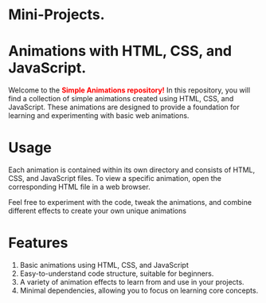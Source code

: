 # Mini-Projects.
# Animations with HTML, CSS, and JavaScript.
Welcome to the <b style="color: red;">Simple Animations repository!</b> In this repository, you will find a collection of simple animations created using HTML, CSS, and JavaScript. These animations are designed to provide a foundation for learning and experimenting with basic web animations.
# Usage
Each animation is contained within its own directory and consists of HTML, CSS, and JavaScript files. To view a specific animation, open the corresponding HTML file in a web browser.

Feel free to experiment with the code, tweak the animations, and combine different effects to create your own unique animations

# Features
<ol>
  <li>Basic animations using HTML, CSS, and JavaScript</li>
  <li>Easy-to-understand code structure, suitable for beginners.</li>
  <li>A variety of animation effects to learn from and use in your projects.</li>
  <li>Minimal dependencies, allowing you to focus on learning core concepts.</li>
</ol>
